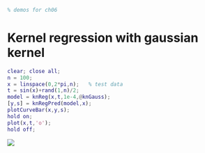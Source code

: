 ```matlab
% demos for ch06
```
# Kernel regression with gaussian kernel
```matlab
clear; close all;
n = 100;
x = linspace(0,2*pi,n);   % test data
t = sin(x)+rand(1,n)/2;
model = knReg(x,t,1e-4,@knGauss);
[y,s] = knRegPred(model,x);
plotCurveBar(x,y,s);
hold on;
plot(x,t,'o');
hold off;
```

![](knReg_demo_images/)

